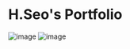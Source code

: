 # H.Seo's Portfolio
![image](https://user-images.githubusercontent.com/58356151/166144213-3489d8ac-8f94-46ca-8677-143d9ba21065.png)
![image](https://user-images.githubusercontent.com/58356151/166144228-109758e8-a4b3-4130-9f89-a1679c14a43a.png)
